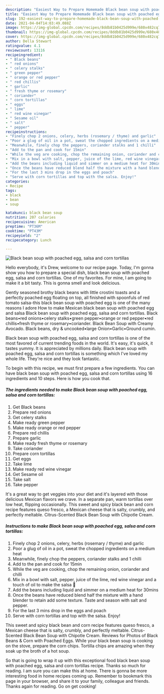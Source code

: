```yaml
---
description: "Easiest Way to Prepare Homemade Black bean soup with poached egg, salsa and corn tortillas"
title: "Easiest Way to Prepare Homemade Black bean soup with poached egg, salsa and corn tortillas"
slug: 192-easiest-way-to-prepare-homemade-black-bean-soup-with-poached-egg-salsa-and-corn-tortillas
date: 2021-04-04T14:03:49.088Z
image: https://img-global.cpcdn.com/recipes/8ddb81b0425d999e/680x482cq70/black-bean-soup-with-poached-egg-salsa-and-corn-tortillas-recipe-main-photo.jpg
thumbnail: https://img-global.cpcdn.com/recipes/8ddb81b0425d999e/680x482cq70/black-bean-soup-with-poached-egg-salsa-and-corn-tortillas-recipe-main-photo.jpg
cover: https://img-global.cpcdn.com/recipes/8ddb81b0425d999e/680x482cq70/black-bean-soup-with-poached-egg-salsa-and-corn-tortillas-recipe-main-photo.jpg
author: Della Stewart
ratingvalue: 4.1
reviewcount: 13116
recipeingredient:
- " Black beans"
- " red onions"
- " celery stalks"
- " green pepper"
- " orange or red pepper"
- " red chillis"
- " garlic"
- " fresh thyme or rosemary"
- " coriander"
- " corn tortillas"
- " eggs"
- " lime"
- " red wine vinegar"
- " Sesame oil"
- " salt"
- " pepper"
recipeinstructions:
- "Finely chop 2 onions, celery, herbs (rosemary / thyme) and garlic"
- "Poor a glug of oil in a pot, sweat the chopped ingredients on a medium heat"
- "Meanwhile, finely chop the peppers, coriander stalks and 1 chilli"
- "Add to the pan and cook for 15min"
- "While the veg are cooking, chop the remaining onion, coriander and chilli"
- "Mix in a bowl with salt, pepper, juice of the lime, red wine vinegar and a touch of oil to make the salsa 💃"
- "Add the beans including liquid and simmer on a medium heat for 30mins"
- "Once the beans have reduced blend half the mixture with a hand blender to retain add some texture. Taste and season with salt and pepper."
- "For the last 3 mins drop in the eggs and poach"
- "Serve with corn tortillas and top with the salsa. Enjoy!"
categories:
- Recipe
tags:
- black
- bean
- soup

katakunci: black bean soup 
nutrition: 207 calories
recipecuisine: American
preptime: "PT36M"
cooktime: "PT43M"
recipeyield: "2"
recipecategory: Lunch

---
```



![Black bean soup with poached egg, salsa and corn tortillas](https://img-global.cpcdn.com/recipes/8ddb81b0425d999e/680x482cq70/black-bean-soup-with-poached-egg-salsa-and-corn-tortillas-recipe-main-photo.jpg)

Hello everybody, it's Drew, welcome to our recipe page. Today, I'm gonna show you how to prepare a special dish, black bean soup with poached egg, salsa and corn tortillas. One of my favorites. For mine, I am going to make it a bit tasty. This is gonna smell and look delicious.

Gently seasoned brothy black beans with little crostini toasts and a perfectly poached egg floating on top, all finished with spoonfuls of red tomato salsa-this black bean soup with poached egg is one of the many reasons I adore How to make Mexican black bean soup with poached egg and salsa Black bean soup with poached egg, salsa and corn tortillas. Black beans•red onions•celery stalks•green pepper•orange or red pepper•red chillis•fresh thyme or rosemary•coriander. Black Bean Soup with Creamy Avocado. Black beans, dry &amp; uncooked•large Onion•Garlic•Ground cumin.

Black bean soup with poached egg, salsa and corn tortillas is one of the most favored of current trending foods in the world. It's easy, it's quick, it tastes yummy. It is appreciated by millions daily. Black bean soup with poached egg, salsa and corn tortillas is something which I've loved my whole life. They're nice and they look fantastic.


To begin with this recipe, we must first prepare a few ingredients. You can have black bean soup with poached egg, salsa and corn tortillas using 16 ingredients and 10 steps. Here is how you cook that.

<!--inarticleads1-->

##### The ingredients needed to make Black bean soup with poached egg, salsa and corn tortillas:

1. Get  Black beans
1. Prepare  red onions
1. Get  celery stalks
1. Make ready  green pepper
1. Make ready  orange or red pepper
1. Prepare  red chillis
1. Prepare  garlic
1. Make ready  fresh thyme or rosemary
1. Take  coriander
1. Prepare  corn tortillas
1. Get  eggs
1. Take  lime
1. Make ready  red wine vinegar
1. Get  Sesame oil
1. Take  salt
1. Take  pepper


It&#39;s a great way to get veggies into your diet and it&#39;s layered with those delicious Mexican flavors we crave. In a separate pan, warm tortillas over low heat, flipping occasionally. This sweet and spicy black bean and corn recipe features queso fresco, a Mexican cheese that is salty, crumbly, and perfectly meltable. Citrus-Scented Black Bean Soup with Chipotle Cream. 

<!--inarticleads2-->

##### Instructions to make Black bean soup with poached egg, salsa and corn tortillas:

1. Finely chop 2 onions, celery, herbs (rosemary / thyme) and garlic
1. Poor a glug of oil in a pot, sweat the chopped ingredients on a medium heat
1. Meanwhile, finely chop the peppers, coriander stalks and 1 chilli
1. Add to the pan and cook for 15min
1. While the veg are cooking, chop the remaining onion, coriander and chilli
1. Mix in a bowl with salt, pepper, juice of the lime, red wine vinegar and a touch of oil to make the salsa 💃
1. Add the beans including liquid and simmer on a medium heat for 30mins
1. Once the beans have reduced blend half the mixture with a hand blender to retain add some texture. Taste and season with salt and pepper.
1. For the last 3 mins drop in the eggs and poach
1. Serve with corn tortillas and top with the salsa. Enjoy!


This sweet and spicy black bean and corn recipe features queso fresco, a Mexican cheese that is salty, crumbly, and perfectly meltable. Citrus-Scented Black Bean Soup with Chipotle Cream. Reviews for Photos of Black Beans &amp; Corn with Poached Eggs. While your black bean soup is cooking on the stove, prepare the corn chips. Tortilla chips are amazing when they soak up the broth of a hot soup. 

So that is going to wrap it up with this exceptional food black bean soup with poached egg, salsa and corn tortillas recipe. Thanks so much for reading. I am sure you can make this at home. There is gonna be more interesting food in home recipes coming up. Remember to bookmark this page in your browser, and share it to your family, colleague and friends. Thanks again for reading. Go on get cooking!
